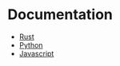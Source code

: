 # Documentation

- [Rust](/extensions/wasm-extension-rs/docs/wasm32-wasip1/doc/moosync_edk/index.html)
- [Python](/extensions/wasm-extension-py/html/moosync_edk/index.html)
- [Javascript](/extensions/wasm-extension-js/docs/index.html)
